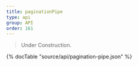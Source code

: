 ```yaml
---
title: paginationPipe
type: api
group: API
order: 161
---
```

> Under Construction.

{% docTable "source/api/pagination-pipe.json" %}


